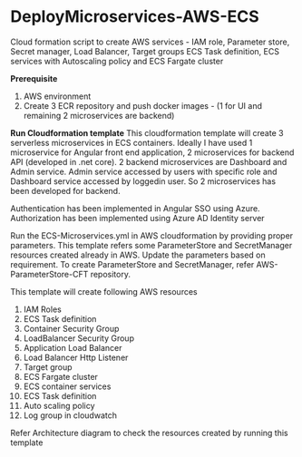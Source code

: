 # DeployMicroservices-AWS-ECS
Cloud formation script to create AWS services - IAM role, Parameter store, Secret manager, Load Balancer, Target groups ECS Task definition, ECS services with Autoscaling policy and ECS Fargate cluster

**Prerequisite**

1. AWS environment
2. Create 3 ECR repository and push docker images - (1 for UI and remaining 2 microservices are backend)

**Run Cloudformation template**
This cloudformation template will create 3 serverless microservices in ECS containers. 
Ideally I have used 1 microservice for Angular front end application, 2 microservices for backend API (developed in .net core). 
2 backend microservices are Dashboard and Admin service. Admin service accessed by users with specific role and Dashboard service accessed by loggedin user. 
So 2 microservices has been developed for backend.

Authentication has been implemented in Angular SSO using Azure.
Authorization has been implemented using Azure AD Identity server

Run the ECS-Microservices.yml in AWS cloudformation by providing proper parameters. 
This template refers some ParameterStore and SecretManager resources created already in AWS. Update the parameters based on requirement.
To create ParameterStore and SecretManager, refer AWS-ParameterStore-CFT repository.

This template will create following AWS resources
1. IAM Roles
2. ECS Task definition
3. Container Security Group
4. LoadBalancer Security Group
5. Application Load Balancer
6. Load Balancer Http Listener
7. Target group
8. ECS Fargate cluster
9. ECS container services
10. ECS Task definition
11. Auto scaling policy
12. Log group in cloudwatch

Refer Architecture diagram to check the resources created by running this template

